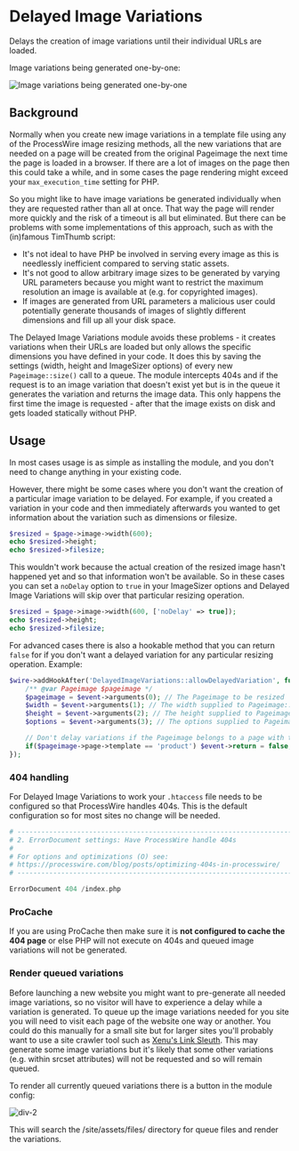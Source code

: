 # Delayed Image Variations

Delays the creation of image variations until their individual URLs are loaded.

Image variations being generated one-by-one:

![Image variations being generated one-by-one](https://github.com/Toutouwai/DelayedImageVariations/assets/1538852/75ff11e7-e33a-4eeb-9193-7927267484d3)

## Background

Normally when you create new image variations in a template file using any of the ProcessWire image resizing methods, all the new variations that are needed on a page will be created from the original Pageimage the next time the page is loaded in a browser. If there are a lot of images on the page then this could take a while, and in some cases the page rendering might exceed your `max_execution_time` setting for PHP.

So you might like to have image variations be generated individually when they are requested rather than all at once. That way the page will render more quickly and the risk of a timeout is all but eliminated. But there can be problems with some implementations of this approach, such as with the (in)famous TimThumb script:
* It's not ideal to have PHP be involved in serving every image as this is needlessly inefficient compared to serving static assets.
* It's not good to allow arbitrary image sizes to be generated by varying URL parameters because you might want to restrict the maximum resolution an image is available at (e.g. for copyrighted images).
* If images are generated from URL parameters a malicious user could potentially generate thousands of images of slightly different dimensions and fill up all your disk space.

The Delayed Image Variations module avoids these problems - it creates variations when their URLs are loaded but only allows the specific dimensions you have defined in your code. It does this by saving the settings (width, height and ImageSizer options) of every new `Pageimage::size()` call to a queue. The module intercepts 404s and if the request is to an image variation that doesn't exist yet but is in the queue it generates the variation and returns the image data. This only happens the first time the image is requested - after that the image exists on disk and gets loaded statically without PHP.

## Usage

In most cases usage is as simple as installing the module, and you don't need to change anything in your existing code.

However, there might be some cases where you don't want the creation of a particular image variation to be delayed. For example, if you created a variation in your code and then immediately afterwards you wanted to get information about the variation such as dimensions or filesize.

```php
$resized = $page->image->width(600);
echo $resized->height;
echo $resized->filesize;
```

This wouldn't work because the actual creation of the resized image hasn't happened yet and so that information won't be available. So in these cases you can set a `noDelay` option to `true` in your ImageSizer options and Delayed Image Variations will skip over that particular resizing operation.

```php
$resized = $page->image->width(600, ['noDelay' => true]);
echo $resized->height;
echo $resized->filesize;
```

For advanced cases there is also a hookable method that you can return `false` for if you don't want a delayed variation for any particular resizing operation. Example:

```php
$wire->addHookAfter('DelayedImageVariations::allowDelayedVariation', function(HookEvent $event) {
    /** @var Pageimage $pageimage */
    $pageimage = $event->arguments(0); // The Pageimage to be resized
    $width = $event->arguments(1); // The width supplied to Pageimage::size()
    $height = $event->arguments(2); // The height supplied to Pageimage::size()
    $options = $event->arguments(3); // The options supplied to Pageimage::size()

    // Don't delay variations if the Pageimage belongs to a page with the product template
    if($pageimage->page->template == 'product') $event->return = false;
});

```

### 404 handling

For Delayed Image Variations to work your `.htaccess` file needs to be configured so that ProcessWire handles 404s. This is the default configuration so for most sites no change will be needed.

```php
# -----------------------------------------------------------------------------------------------
# 2. ErrorDocument settings: Have ProcessWire handle 404s 
#
# For options and optimizations (O) see: 
# https://processwire.com/blog/posts/optimizing-404s-in-processwire/
# -----------------------------------------------------------------------------------------------

ErrorDocument 404 /index.php
```

### ProCache

If you are using ProCache then make sure it is **not configured to cache the 404 page** or else PHP will not execute on 404s and queued image variations will not be generated.

### Render queued variations

Before launching a new website you might want to pre-generate all needed image variations, so no visitor will have to experience a delay while a variation is generated. To queue up the image variations needed for you site you will need to visit each page of the website one way or another. You could do this manually for a small site but for larger sites you'll probably want to use a site crawler tool such as [Xenu's Link Sleuth](https://en.wikipedia.org/wiki/Xenu%27s_Link_Sleuth). This may generate some image variations but it's likely that some other variations (e.g. within srcset attributes) will not be requested and so will remain queued.

To render all currently queued variations there is a button in the module config:

![div-2](https://github.com/Toutouwai/DelayedImageVariations/assets/1538852/87aadac0-3580-4307-9e81-766ab6571c7a)

This will search the /site/assets/files/ directory for queue files and render the variations.
